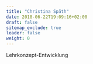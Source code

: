 ```yaml
---
title: "Christina Späth"
date: 2018-06-22T19:09:16+02:00
draft: false
sitemap_exclude: true
leader: false
weight: 0
---
```


Lehrkonzept-Entwicklung
